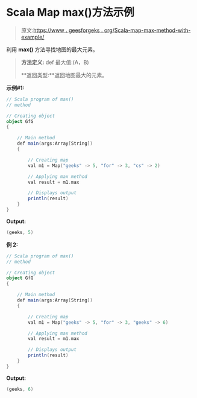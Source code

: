 # Scala Map max()方法示例

> 原文:[https://www . geesforgeks . org/Scala-map-max-method-with-example/](https://www.geeksforgeeks.org/scala-map-max-method-with-example/)

利用 **max()** 方法寻找地图的最大元素。

> **方法定义:** def 最大值:(A，B)
> 
> **返回类型:**返回地图最大的元素。

**示例#1:**

```scala
// Scala program of max()
// method

// Creating object
object GfG
{ 

    // Main method
    def main(args:Array[String])
    {

        // Creating map
        val m1 = Map("geeks" -> 5, "for" -> 3, "cs" -> 2)

        // Applying max method 
        val result = m1.max

        // Displays output
        println(result)
    }
}
```

**Output:**

```scala
(geeks, 5)

```

**例 2:**

```scala
// Scala program of max()
// method

// Creating object
object GfG
{ 

    // Main method
    def main(args:Array[String])
    {

        // Creating map
        val m1 = Map("geeks" -> 5, "for" -> 3, "geeks" -> 6)

        // Applying max method 
        val result = m1.max

        // Displays output
        println(result)
    }
}
```

**Output:**

```scala
(geeks, 6)

```